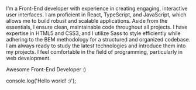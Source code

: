 I’m a Front-End developer with experience in creating engaging, interactive user interfaces. I am proficient in 
React, TypeScript, and JavaScript, which allows me to build robust and scalable applications. Aside from the 
essentials, I ensure clean, maintainable code throughout all projects. I have expertise in HTML5 and CSS3, and I 
utilize Sass to style efficiently while adhering to the BEM methodology for a structured and organized codebase.
I am always ready to study the latest technologies and introduce them into my projects. I feel comfortable in the 
field of programming, particularly in web development.

Awesome Front-End Developer :)

console.log('Hello world! :)');
